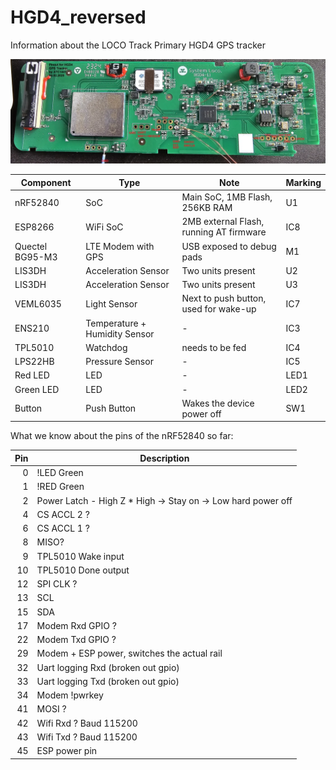 # HGD4_reversed
Information about the LOCO Track Primary HGD4 GPS tracker

![pinout](https://github.com/jonasniesner/HGD4_reversed/blob/main/pinout.webp?raw=true)


| Component                      | Type                      |  Note                                        | Marking |
|--------------------------------|--------------------------|-----------------------------------------------|--------------|
| nRF52840                       | SoC                       | Main SoC, 1MB Flash, 256KB RAM               | U1           |
| ESP8266                        | WiFi SoC                  | 2MB external Flash, running AT firmware      | IC8          |
| Quectel BG95-M3                | LTE Modem with GPS        | USB exposed to debug pads                    | M1           |
| LIS3DH                         | Acceleration Sensor       | Two units present                            | U2           |
| LIS3DH                         | Acceleration Sensor       | Two units present                            | U3           |
| VEML6035                       | Light Sensor              | Next to push button, used for wake-up        | IC7          |
| ENS210                         | Temperature + Humidity Sensor | -                                        | IC3          |
| TPL5010                        | Watchdog                  | needs to be fed                              | IC4          |
| LPS22HB                        | Pressure Sensor           | -                                            | IC5          |
| Red LED                        | LED                       | -                                            | LED1         |
| Green LED                      | LED                       | -                                            | LED2         |
| Button                         | Push Button               | Wakes the device power off                   | SW1          |

What we know about the pins of the nRF52840 so far:

| Pin | Description                                   |
|----:|-----------------------------------------------|
|  0  | !LED Green                                    |
|  1  | !RED Green                                    |
|  2  | Power Latch - High Z * High -> Stay on -> Low hard power off |
|  4  | CS ACCL 2 ?                                  |
|  6  | CS ACCL 1 ?                                  |
|  8  | MISO?                                        |
|  9  | TPL5010 Wake input                           |
| 10  | TPL5010 Done output                          |
| 12  | SPI CLK ?                                    |
| 13  | SCL                                          |
| 15  | SDA                                          |
| 17  | Modem Rxd GPIO ?                             |
| 22  | Modem Txd GPIO ?                             |
| 29  | Modem + ESP power, switches the actual rail  |
| 32  | Uart logging Rxd (broken out gpio)           |
| 33  | Uart logging Txd (broken out gpio)           |
| 34  | Modem !pwrkey                                |
| 41  | MOSI ?                                       |
| 42  | Wifi Rxd ? Baud 115200                       |
| 43  | Wifi Txd ? Baud 115200                       |
| 45  | ESP power pin                                |
